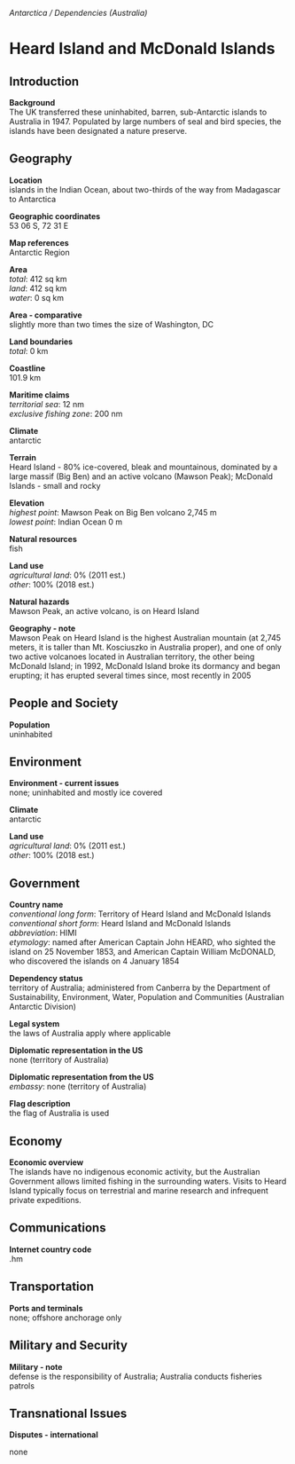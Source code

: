 _Antarctica / Dependencies (Australia)_

# Heard Island and McDonald Islands

## Introduction

**Background**<br>
The UK transferred these uninhabited, barren, sub-Antarctic islands to Australia in 1947. Populated by large numbers of seal and bird species, the islands have been designated a nature preserve.<br>

## Geography

**Location**<br>
islands in the Indian Ocean, about two-thirds of the way from Madagascar to Antarctica<br>

**Geographic coordinates**<br>
53 06 S, 72 31 E<br>

**Map references**<br>
Antarctic Region<br>

**Area**<br>
_total_: 412 sq km<br>
_land_: 412 sq km<br>
_water_: 0 sq km<br>

**Area - comparative**<br>
slightly more than two times the size of Washington, DC<br>

**Land boundaries**<br>
_total_: 0 km<br>

**Coastline**<br>
101.9 km<br>

**Maritime claims**<br>
_territorial sea_: 12 nm<br>
_exclusive fishing zone_: 200 nm<br>

**Climate**<br>
antarctic<br>

**Terrain**<br>
Heard Island - 80% ice-covered, bleak and mountainous, dominated by a large massif (Big Ben) and an active volcano (Mawson Peak); McDonald Islands - small and rocky<br>

**Elevation**<br>
_highest point_: Mawson Peak on Big Ben volcano 2,745 m<br>
_lowest point_: Indian Ocean 0 m<br>

**Natural resources**<br>
fish<br>

**Land use**<br>
_agricultural land_: 0% (2011 est.)<br>
_other_: 100% (2018 est.)<br>

**Natural hazards**<br>
Mawson Peak, an active volcano, is on Heard Island<br>

**Geography - note**<br>
Mawson Peak on Heard Island is the highest Australian mountain (at 2,745 meters, it is taller than Mt. Kosciuszko in Australia proper), and one of only two active volcanoes located in Australian territory, the other being McDonald Island; in 1992, McDonald Island broke its dormancy and began erupting; it has erupted several times since, most recently in 2005<br>

## People and Society

**Population**<br>
uninhabited<br>

## Environment

**Environment - current issues**<br>
none; uninhabited and mostly ice covered<br>

**Climate**<br>
antarctic<br>

**Land use**<br>
_agricultural land_: 0% (2011 est.)<br>
_other_: 100% (2018 est.)<br>

## Government

**Country name**<br>
_conventional long form_: Territory of Heard Island and McDonald Islands<br>
_conventional short form_: Heard Island and McDonald Islands<br>
_abbreviation_: HIMI<br>
_etymology_: named after American Captain John HEARD, who sighted the island on 25 November 1853, and American Captain William McDONALD, who discovered the islands on 4 January 1854<br>

**Dependency status**<br>
territory of Australia; administered from Canberra by the Department of Sustainability, Environment, Water, Population and Communities (Australian Antarctic Division)<br>

**Legal system**<br>
the laws of Australia apply where applicable<br>

**Diplomatic representation in the US**<br>
none (territory of Australia)<br>

**Diplomatic representation from the US**<br>
_embassy_: none (territory of Australia)<br>

**Flag description**<br>
the flag of Australia is used<br>

## Economy

**Economic overview**<br>
The islands have no indigenous economic activity, but the Australian Government allows limited fishing in the surrounding waters. Visits to Heard Island typically focus on terrestrial and marine research and infrequent private expeditions.<br>

## Communications

**Internet country code**<br>
.hm<br>

## Transportation

**Ports and terminals**<br>
none; offshore anchorage only<br>

## Military and Security

**Military - note**<br>
defense is the responsibility of Australia; Australia conducts fisheries patrols<br>

## Transnational Issues

**Disputes - international**<br>
<p>none</p><br>

